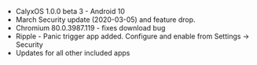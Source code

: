 * CalyxOS 1.0.0 beta 3 - Android 10
* March Security update (2020-03-05) and feature drop.
* Chromium 80.0.3987.119 - fixes download bug
* Ripple - Panic trigger app added. Configure and enable from Settings -> Security
* Updates for all other included apps

